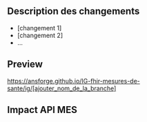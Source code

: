 ## Description des changements

* [changement 1]
* [changement 2]
* ...

## Preview

https://ansforge.github.io/IG-fhir-mesures-de-sante/ig/[ajouter_nom_de_la_branche] 

## Impact API MES
